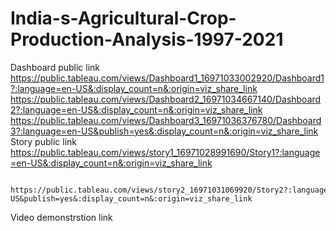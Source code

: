 # India-s-Agricultural-Crop-Production-Analysis-1997-2021


Dashboard public link https://public.tableau.com/views/Dashboard1_16971033002920/Dashboard1?:language=en-US&:display_count=n&:origin=viz_share_link
                      https://public.tableau.com/views/Dashboard2_16971034667140/Dashboard2?:language=en-US&:display_count=n&:origin=viz_share_link
                      https://public.tableau.com/views/Dashboard3_16971036376780/Dashboard3?:language=en-US&publish=yes&:display_count=n&:origin=viz_share_link 
Story public link    https://public.tableau.com/views/story1_16971028991690/Story1?:language=en-US&:display_count=n&:origin=viz_share_link

                     https://public.tableau.com/views/story2_16971031069920/Story2?:language=en-US&publish=yes&:display_count=n&:origin=viz_share_link
Video demonstrstion link                     
                     
